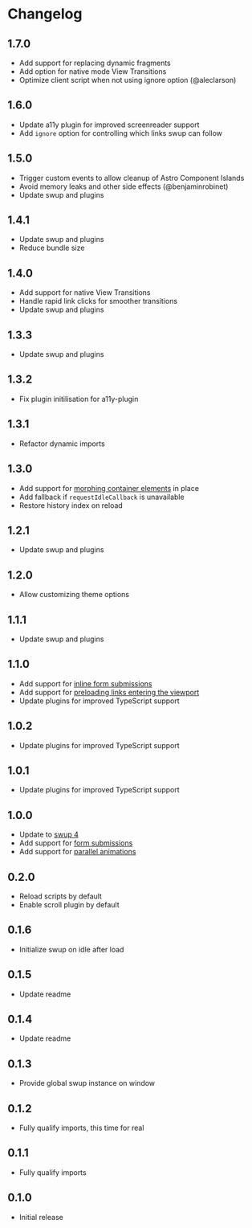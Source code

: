 # Changelog

## 1.7.0

- Add support for replacing dynamic fragments
- Add option for native mode View Transitions
- Optimize client script when not using ignore option (@aleclarson)

## 1.6.0

- Update a11y plugin for improved screenreader support
- Add `ignore` option for controlling which links swup can follow

## 1.5.0

- Trigger custom events to allow cleanup of Astro Component Islands
- Avoid memory leaks and other side effects (@benjaminrobinet)
- Update swup and plugins

## 1.4.1

- Update swup and plugins
- Reduce bundle size

## 1.4.0

- Add support for native View Transitions
- Handle rapid link clicks for smoother transitions
- Update swup and plugins

## 1.3.3

- Update swup and plugins

## 1.3.2

- Fix plugin initilisation for a11y-plugin

## 1.3.1

- Refactor dynamic imports

## 1.3.0

- Add support for [morphing container elements](https://github.com/swup/astro#configmorph) in place
- Add fallback if `requestIdleCallback` is unavailable
- Restore history index on reload

## 1.2.1

- Update swup and plugins

## 1.2.0

- Allow customizing theme options

## 1.1.1

- Update swup and plugins

## 1.1.0

- Add support for [inline form submissions](https://swup.js.org/plugins/forms-plugin/#inline-forms)
- Add support for [preloading links entering the viewport](https://swup.js.org/plugins/preload-plugin/#preload-visible-links)
- Update plugins for improved TypeScript support

## 1.0.2

- Update plugins for improved TypeScript support

## 1.0.1

- Update plugins for improved TypeScript support

## 1.0.0

- Update to [swup 4](https://swup.js.org/announcements/swup-4/)
- Add support for [form submissions](https://swup.js.org/plugins/forms-plugin/)
- Add support for [parallel animations](https://swup.js.org/plugins/parallel-plugin/)

## 0.2.0

- Reload scripts by default
- Enable scroll plugin by default

## 0.1.6

- Initialize swup on idle after load

## 0.1.5

- Update readme

## 0.1.4

- Update readme

## 0.1.3

- Provide global swup instance on window

## 0.1.2

- Fully qualify imports, this time for real

## 0.1.1

- Fully qualify imports

## 0.1.0

- Initial release
